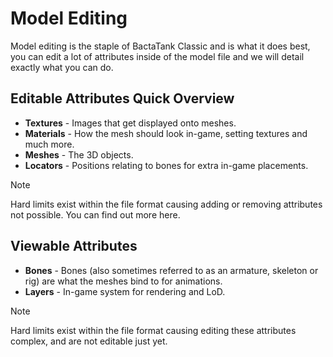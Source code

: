 # Model Editing
Model editing is the staple of BactaTank Classic and is what it does best, you can edit a lot of attributes inside of the model file and we will detail exactly what you can do.

## Editable Attributes Quick Overview
- **Textures** - Images that get displayed onto meshes.
- **Materials** - How the mesh should look in-game, setting textures and much more.
- **Meshes** - The 3D objects.
- **Locators** - Positions relating to bones for extra in-game placements.

> [!NOTE]
> Hard limits exist within the file format causing adding or removing attributes not possible. You can find out more here.

## Viewable Attributes
- **Bones** - Bones (also sometimes referred to as an armature, skeleton or rig) are what the meshes bind to for animations.
- **Layers** - In-game system for rendering and LoD.

> [!NOTE]
> Hard limits exist within the file format causing editing these attributes complex, and are not editable just yet.